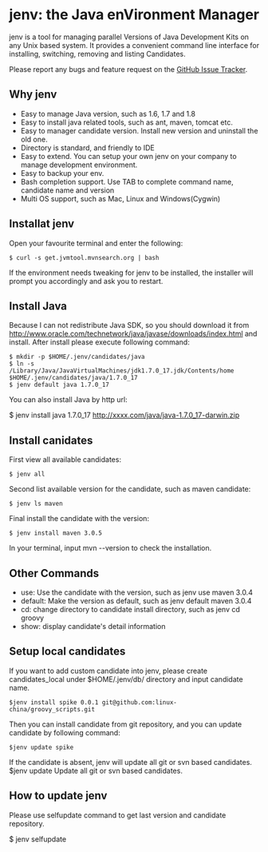 jenv: the Java enVironment Manager
=======================================
jenv is a tool for managing parallel Versions of Java Development Kits on any Unix based system.
It provides a convenient command line interface for installing, switching, removing and listing Candidates.

Please report any bugs and feature request on the [GitHub Issue Tracker](https://github.com/linux-china/jenv/issues).

## Why jenv
   * Easy to manage Java version, such as 1.6, 1.7 and 1.8
   * Easy to install java related tools, such as ant, maven, tomcat etc.
   * Easy to manager candidate version. Install new version and uninstall the old one.
   * Directory is standard, and friendly to IDE
   * Easy to extend. You can setup your own jenv on your company to manage development environment.
   * Easy to backup your env.
   * Bash completion support. Use TAB to complete command name, candidate name and version
   * Multi OS support, such as Mac, Linux and Windows(Cygwin)

## Installat jenv

Open your favourite terminal and enter the following:

    $ curl -s get.jvmtool.mvnsearch.org | bash

If the environment needs tweaking for jenv to be installed, the installer will prompt you accordingly and ask you to restart.

## Install Java
Because I can not redistribute Java SDK, so you should download it from http://www.oracle.com/technetwork/java/javase/downloads/index.html
and install. After install please execute following command:

    $ mkdir -p $HOME/.jenv/candidates/java
    $ ln -s /Library/Java/JavaVirtualMachines/jdk1.7.0_17.jdk/Contents/home $HOME/.jenv/candidates/java/1.7.0_17
    $ jenv default java 1.7.0_17

You can also install Java by http url:

   $ jenv install java 1.7.0_17  http://xxxx.com/java/java-1.7.0_17-darwin.zip

## Install canidates

First view all available candidates:

    $ jenv all

Second list available version for the candidate, such as maven candidate:

    $ jenv ls maven

Final install the candidate with the version:

    $ jenv install maven 3.0.5
In your terminal, input mvn --version to check the installation.

## Other Commands
  * use: Use the candidate with the version, such as jenv use maven 3.0.4
  * default: Make the version as default, such as jenv default maven 3.0.4
  * cd: change directory to candidate install directory, such as jenv cd groovy
  * show: display candidate's detail information

## Setup local candidates
If you want to add custom candidate into jenv, please create candidates_local under $HOME/.jenv/db/ directory and input candidate name.

    $jenv install spike 0.0.1 git@github.com:linux-china/groovy_scripts.git
Then you can install candidate from git repository, and you can update candidate by following command:

    $jenv update spike
If the candidate is absent, jenv will update all git or svn based candidates.
    $jenv update
Update all git or svn based candidates.

## How to update jenv
Please use selfupdate command to get last version and candidate repository.

   $ jenv selfupdate